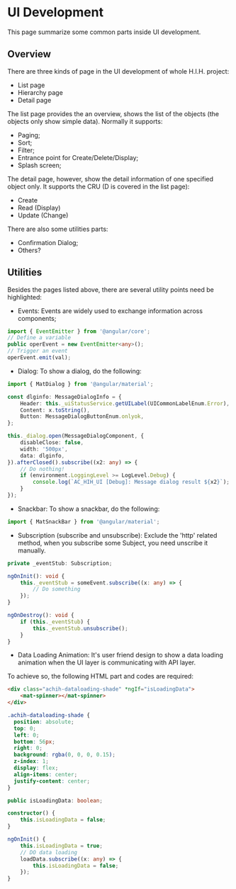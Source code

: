 # UI Development
This page summarize some common parts inside UI development.

## Overview
There are three kinds of page in the UI development of whole H.I.H. project:
- List page
- Hierarchy page
- Detail page

The list page provides the an overview, shows the list of the objects (the objects only show simple data). Normally it supports:
- Paging;
- Sort;
- Filter;
- Entrance point for Create/Delete/Display;
- Splash screen;

The detail page, however, show the detail information of one specified object only. It supports the CRU (D is covered in the list page):
- Create
- Read (Display)
- Update (Change)

There are also some utilities parts:
- Confirmation Dialog;
- Others?

## Utilities
Besides the pages listed above, there are several utility points need be highlighted:
- Events: Events are widely used to exchange information across components;
```typescript
import { EventEmitter } from '@angular/core';
// Define a variable
public operEvent = new EventEmitter<any>();
// Trigger an event
operEvent.emit(val);
```
- Dialog: To show a dialog, do the following:
```typescript
import { MatDialog } from '@angular/material';

const dlginfo: MessageDialogInfo = {
    Header: this._uiStatusService.getUILabel(UICommonLabelEnum.Error),
    Content: x.toString(),
    Button: MessageDialogButtonEnum.onlyok,
};

this._dialog.open(MessageDialogComponent, {
    disableClose: false,
    width: '500px',
    data: dlginfo,
}).afterClosed().subscribe((x2: any) => {
    // Do nothing!
    if (environment.LoggingLevel >= LogLevel.Debug) {
        console.log(`AC_HIH_UI [Debug]: Message dialog result ${x2}`);
    }
});
```

- Snackbar: To show a snackbar, do the following:
```typescript
import { MatSnackBar } from '@angular/material';
```

- Subscription (subscribe and unsubscribe): Exclude the 'http' related method, when you subscribe some Subject, you need unscribe it manually.
```typescript
private _eventStub: Subscription;

ngOnInit(): void {
    this._eventStub = someEvent.subscribe((x: any) => {
        // Do something
    });
}

ngOnDestroy(): void {
    if (this._eventStub) {
        this._eventStub.unsubscribe();
    }
}
```

- Data Loading Animation: It's user friend design to show a data loading animation when the UI layer is communicating with API layer.

To achieve so, the following HTML part and codes are required:
```html
<div class="achih-dataloading-shade" *ngIf="isLoadingData">
    <mat-spinner></mat-spinner>
</div>
```

```css
.achih-dataloading-shade {
  position: absolute;
  top: 0;
  left: 0;
  bottom: 56px;
  right: 0;
  background: rgba(0, 0, 0, 0.15);
  z-index: 1;
  display: flex;
  align-items: center;
  justify-content: center;
}
```

```typescript
public isLoadingData: boolean;

constructor() {
    this.isLoadingData = false;
}

ngOnInit() {
    this.isLoadingData = true;
    // DO data loading
    loadData.subscribe((x: any) => {
        this.isLoadingData = false;
    });
}
```
